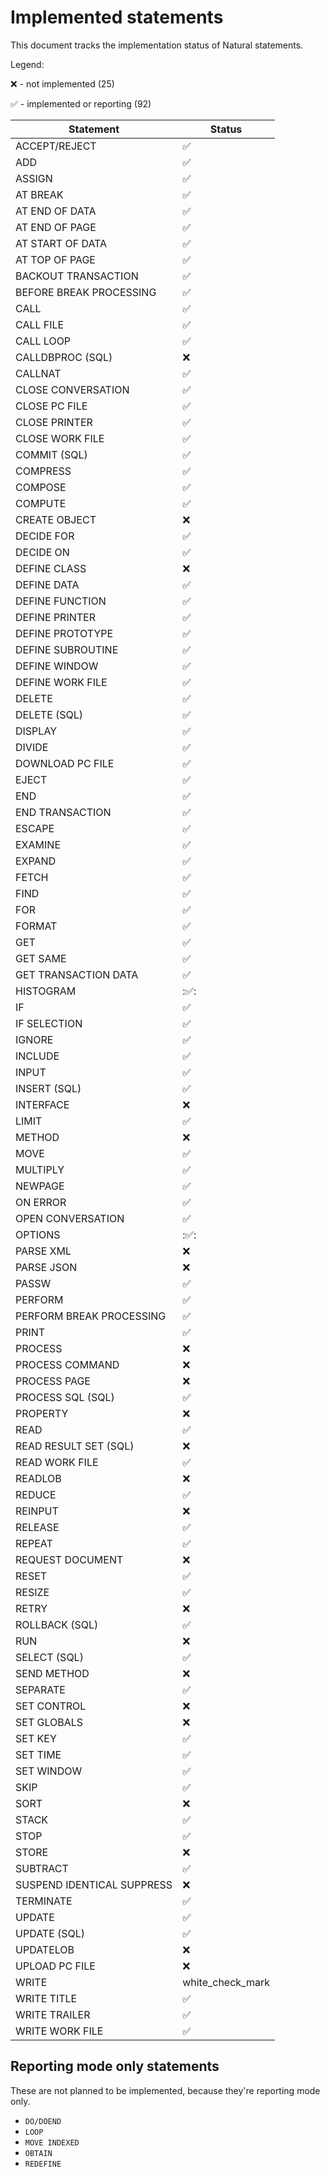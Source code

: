 # Implemented statements

This document tracks the implementation status of Natural statements.

Legend:


:x: - not implemented (25)

:white_check_mark: - implemented or reporting (92)

| Statement | Status             |
| --- |--------------------|
| ACCEPT/REJECT | :white_check_mark: |
| ADD | :white_check_mark: |
| ASSIGN | :white_check_mark: |
| AT BREAK | :white_check_mark: |
| AT END OF DATA | :white_check_mark: |
| AT END OF PAGE | :white_check_mark: |
| AT START OF DATA | :white_check_mark: |
| AT TOP OF PAGE | :white_check_mark: |
| BACKOUT TRANSACTION | :white_check_mark: |
| BEFORE BREAK PROCESSING | :white_check_mark: |
| CALL | :white_check_mark:                |
| CALL FILE | :white_check_mark:                |
| CALL LOOP | :white_check_mark:                |
| CALLDBPROC (SQL) | :x:                |
| CALLNAT | :white_check_mark: |
| CLOSE CONVERSATION | :white_check_mark:                |
| CLOSE PC FILE | :white_check_mark: |
| CLOSE PRINTER | :white_check_mark: |
| CLOSE WORK FILE | :white_check_mark: |
| COMMIT (SQL) | :white_check_mark:                |
| COMPRESS | :white_check_mark: |
| COMPOSE | :white_check_mark: |
| COMPUTE | :white_check_mark: |
| CREATE OBJECT | :x:                |
| DECIDE FOR | :white_check_mark: |
| DECIDE ON | :white_check_mark: |
| DEFINE CLASS | :x:                |
| DEFINE DATA | :white_check_mark: |
| DEFINE FUNCTION | :white_check_mark:            |
| DEFINE PRINTER | :white_check_mark: |
| DEFINE PROTOTYPE | :white_check_mark:            |
| DEFINE SUBROUTINE | :white_check_mark: |
| DEFINE WINDOW | :white_check_mark: |
| DEFINE WORK FILE | :white_check_mark: |
| DELETE | :white_check_mark:                |
| DELETE (SQL) | :white_check_mark:            |
| DISPLAY | :white_check_mark: |
| DIVIDE | :white_check_mark: |
| DOWNLOAD PC FILE | :white_check_mark: |
| EJECT | :white_check_mark: |
| END | :white_check_mark: |
| END TRANSACTION | :white_check_mark: |
| ESCAPE | :white_check_mark: |
| EXAMINE | :white_check_mark: |
| EXPAND | :white_check_mark: |
| FETCH | :white_check_mark: |
| FIND | :white_check_mark: |
| FOR | :white_check_mark: |
| FORMAT | :white_check_mark:            |
| GET | :white_check_mark: |
| GET SAME | :white_check_mark: |
| GET TRANSACTION DATA | :white_check_mark: |
| HISTOGRAM | ::white_check_mark::          |
| IF | :white_check_mark: |
| IF SELECTION | :white_check_mark: |
| IGNORE | :white_check_mark: |
| INCLUDE | :white_check_mark: |
| INPUT | :white_check_mark:            |
| INSERT (SQL) | :white_check_mark:            |
| INTERFACE | :x:                |
| LIMIT | :white_check_mark: |
| METHOD | :x:                |
| MOVE | :white_check_mark: |
| MULTIPLY | :white_check_mark: |
| NEWPAGE | :white_check_mark: |
| ON ERROR | :white_check_mark: |
| OPEN CONVERSATION | :white_check_mark:                |
| OPTIONS | ::white_check_mark::          |
| PARSE XML | :x:                |
| PARSE JSON | :x:                |
| PASSW | :white_check_mark:                |
| PERFORM | :white_check_mark: |
| PERFORM BREAK PROCESSING | :white_check_mark: |
| PRINT | :white_check_mark:            |
| PROCESS | :x:                |
| PROCESS COMMAND | :x:                |
| PROCESS PAGE | :x:                |
| PROCESS SQL (SQL) | :white_check_mark:            |
| PROPERTY | :x:                |
| READ | :white_check_mark:                |
| READ RESULT SET (SQL) | :x:                |
| READ WORK FILE | :white_check_mark:                |
| READLOB | :x:                |
| REDUCE | :white_check_mark: |
| REINPUT | :x:                |
| RELEASE | :white_check_mark:                |
| REPEAT | :white_check_mark: |
| REQUEST DOCUMENT | :x:                |
| RESET | :white_check_mark: |
| RESIZE | :white_check_mark: |
| RETRY | :x:                |
| ROLLBACK (SQL) | :white_check_mark:                |
| RUN | :x:                |
| SELECT (SQL) | :white_check_mark:            |
| SEND METHOD | :x:                |
| SEPARATE | :white_check_mark: |
| SET CONTROL | :x:                |
| SET GLOBALS | :x:                |
| SET KEY | :white_check_mark: |
| SET TIME | :white_check_mark:                |
| SET WINDOW | :white_check_mark: |
| SKIP | :white_check_mark: |
| SORT | :x:                |
| STACK | :white_check_mark: |
| STOP | :white_check_mark: |
| STORE | :x:                |
| SUBTRACT | :white_check_mark: |
| SUSPEND IDENTICAL SUPPRESS | :x:                |
| TERMINATE | :white_check_mark: |
| UPDATE | :white_check_mark:                |
| UPDATE (SQL) | :white_check_mark:            |
| UPDATELOB | :x:                |
| UPLOAD PC FILE | :x:                |
| WRITE | white_check_mark            |
| WRITE TITLE | :white_check_mark:                |
| WRITE TRAILER | :white_check_mark:                |
| WRITE WORK FILE | :white_check_mark: |

## Reporting mode only statements

These are not planned to be implemented, because they're reporting mode only.

- `DO/DOEND`
- `LOOP`
- `MOVE INDEXED`
- `OBTAIN`
- `REDEFINE`
